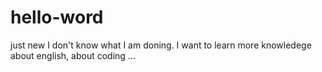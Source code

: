 # hello-word
just new 
I don't know what I am doning.
I want to learn more knowledege about english, about coding ...
